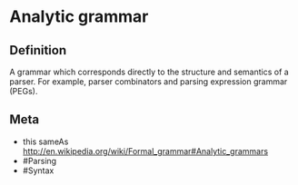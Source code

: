 # Analytic grammar

## Definition
A grammar which corresponds directly to the structure and semantics of a parser. For example, parser combinators and parsing expression grammar (PEGs).

## Meta
* this sameAs http://en.wikipedia.org/wiki/Formal_grammar#Analytic_grammars
* #Parsing
* #Syntax
